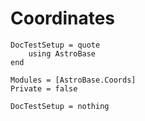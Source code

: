 # Coordinates

```@meta
DocTestSetup = quote
    using AstroBase
end
```

```@autodocs
Modules = [AstroBase.Coords]
Private = false
```

```@meta
DocTestSetup = nothing
```
